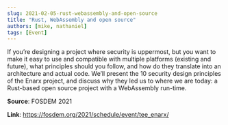 ```yaml
---
slug: 2021-02-05-rust-webassembly-and-open-source
title: "Rust, WebAssembly and open source"
authors: [mike, nathaniel]
tags: [Event]
---
```

If you’re designing a project where security is uppermost, but you want to make it easy to use and compatible with multiple platforms (existing and future), what principles should you follow, and how do they translate into an architecture and actual code. We’ll present the 10 security design principles of the Enarx project, and discuss why they led us to where we are today: a Rust-based open source project with a WebAssembly run-time.

**Source**: FOSDEM 2021

**Link**: https://fosdem.org/2021/schedule/event/tee_enarx/